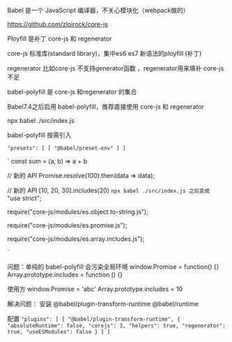 
Babel 是一个 JavaScript 编译器，不关心模块化（webpack做的）


https://github.com/zloirock/core-js

Ployfill  是补丁
core-js 和 regenerator

core-js 标准库(standard library)，集中es6 es7 新语法的ployfill (补丁)

regenerator 比如core-js 不支持generator函数 ，regenerator用来填补 core-js 不足

babel-polyfill 是 core-js 和regenerator 的集合

Babel7.4之后启用 babel-polyfill，推荐直接使用 core-js 和 regenerator

npx babel ./src/index.js


babel-polyfill 按需引入

`
"presets": [
  [
      "@babel/preset-env"
  ]
]
`


`
const sum = (a, b) => a + b

// 新的 API
Promise.resolve(100).then(data => data);

// 新的 API
[10, 20, 30].includes(20)
`
npx babel ./src/index.js
之后变成 
`
"use strict";

require("core-js/modules/es.object.to-string.js");

require("core-js/modules/es.promise.js");

require("core-js/modules/es.array.includes.js");

`


问题：单纯的 babel-polyfill 会污染全局环境
window.Promise = function() {}
Array.prototype.includes = function () {}

使用方
window.Promise = 'abc'
Array.prototype.includes = 10


解决问题：
安装
@babel/plugin-transform-runtime
@babel/runtime


配置
`
"plugins": [
  [
    "@babel/plugin-transform-runtime",
    {
        "absoluteRuntime": false,
        "corejs": 3,
        "helpers": true,
        "regenerator": true,
        "useESModules": false
    }
  ]
]
`
